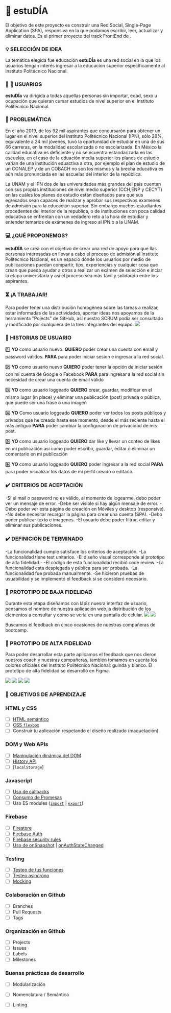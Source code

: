# :book: estuDÍA

El objetivo de este proyecto es construir una Red Social, Single-Page Application (SPA), responsiva en la que podamos escribir, leer, actualizar y eliminar datos. Es el primer proyecto del track FrontEnd de <Laboratoria>.
  

### :bulb: SELECCIÓN DE IDEA

La temática elegida fue educación **estuDÍa** es una red social en la que los usuarios tengan interés ingresar a la educacion superior especificamente al Instituto Politécnico Nacional. 


### :girl: :boy: USUARIOS

**estuDÍa** va dirigida a todas aquellas personas sin importar, edad, sexo u ocupación que quieran cursar estudios de nivel superior en el Instituto Politécnico Nacional.

### :rotating_light: PROBLEMÁTICA

En el año 2019, de los 92 mil aspirantes que concursarón para obtener un lugar en el nivel superior del Instituto Politécnico Nacional (IPN), sólo 26%, equivalente a 24 mil jóvenes, tuvó la oportunidad de estudiar en una de sus 66 carreras, en la modalidad escolarizada o no escolarizada. En México la calidad educativa es deficiente y no se ecuentra estandarizada en las escuelas, en el caso de la eduación media superior los planes de estudio varian de una institución eduactiva a otra, por ejemplo el plan de estudio de un CONALEP y de un COBACH no son los mismos y la brecha educativa es aún más pronunciada en las escuelas del interior de la república. 

La UNAM y el IPN dos de las universidades más grandes del país cuentan con sus propias instituciones de nivel medio superior (CCH,ENP y CECYT) en las cuáles los planes de estudio están diseñados para que sus egresados sean capaces de realizar y aprobar sus respectivos examenes de admisión para la educación superior. Sin embargo muchos estudiantes procedentes del interior de la republica, o de instituciones con poca calidad educativa se enfrentan con un vedadero reto a la hora de estudiar y entender temarios de exámenes de ingreso al IPN o a la UNAM. 


### :computer: ¿QUÉ PROPONEMOS?

**estuDÍA** se crea con el objetivo de crear una red de apoyo para que llas personas interesadas en llevar a cabo el proceso de admisión al Instituto Politécnico Nacional, es un espacio dónde los usuarios por medio de publicaciones puedan compartir, tips, experiencias y cualquier cosa que crean que pueda ayudar a otros a realizar un exámen de selección e inciar la etapa universitaria y así el proceso sea más fácil y solidarido entre los aspirantes. 


### :hourglass_flowing_sand: ¡A TRABAJAR! 

Para poder tener una distribución homogénea sobre las tareas a realizar, estar informadas de las actividades, aportar ideas nos apoyamos de la herramienta "Pojects" de GitHub, así nuestro SCRUM podía ser consultado y modficado por cualquiera de la tres integrantes del equipo.
<img src="src/img/projects.png"> 


### :bust_in_silhouette: HISTORIAS DE USUARIO 

:one: 
**YO** como usuario nuevo.
**QUIERO** poder crear una cuenta con email y password válidos.
**PARA** para poder iniciar sesion e ingresar a la red social.

:two: 
**YO** como usuario nuevo
**QUIERO** poder tener la opción de iniciar sesión con mi cuenta de Google o Facebook
**PARA** para ingresar a la red social sin necesidad de crear una cuenta de email válido

:three: 
**YO** como usuario loggeado
**QUIERO** crear, guardar, modificar en el mismo lugar (in place) y eliminar una publicación (post) privada o pública, que puede ser una frase o una imagen

:four: 
**YO** Como usuario loggeado 
**QUIERO** poder ver todos los posts públicos y privados que he creado hasta ese momento, desde el más reciente hasta el más antiguo
**PARA** poder cambiar la configuración de privacidad de mis post.

:five: 
**YO** como usuario loggeado
**QUIERO** dar like y llevar un conteo de likes en mi publicación así como poder escribir, guardar, editar o eliminar un comentario en mi publicación

:six: 
**YO** como usuario loggeado 
**QUIERO** poder ingresar a la red social 
**PARA** para poder visualizar los datos de mi perfil creado o editarlo.


### :heavy_check_mark: CRITERIOS DE ACEPTACIÓN

-Si el mail o password no es válido, al momento de logearme, debo poder ver un mensaje de error.
-Debe ser visible si hay algún mensaje de error.
-Debo poder ver esta página de creación en Móviles y desktop (responsive).
-No debe necesitar recargar la página para crear una cuenta (SPA).
-Debo poder publicar texto e imagenes.
-El usuario debe poder filtrar, editar y eliminar sus publicaciones. 


### :heavy_check_mark: DEFINICIÓN DE TERMINADO 

-La funcionalidad cumple satisface los criterios de aceptación.
-La funcionalidad tiene test unitarios.
-El diseño visual corresponde al prototipo de alta fidelidad.-
-El código de esta funcionalidad recibió code review.
-La funcionalidad esta desplegada y pública para ser probada.
-La funcionalidad fue probada manualmente.
-Se hicieron pruebas de usuabilidad y se implementó el feedback si se consideró necesario.


### :vhs: PROTOTIPO DE BAJA FIDELIDAD
Durante esta etapa diseñamos con lápiz nuesra interfaz de usuario, pensamos el nombre de nuestra aplicación web,la distribución de los elementos a consultar y cómo se vería en una pantalla de celular. 
<img src="src/img/init.jpg"> 
<img src="src/img/init1.jpg"> 

Buscamos el feedback en cinco ocasiones de nuestras compañeras de bootcamp.


### :iphone: PROTOTIPO DE ALTA FIDELIDAD

Para poder desarrollar esta parte aplicamos el feedback que nos dieron nuesros coach y nuestras compañeras, también tomamos en cuenta los colores oficiales del Instituto Politécnico Nacional: guinda y blanco. El prototipo de alta fidelidad se desarrolló en Figma.

<img src="src/img/inicioSesión.png"> 
<img src="src/img/noticias.png"> 
<img src="src/img/publicaciones.png"> 
<img src="src/img/modal.png"> 


### :pencil: OBJETIVOS DE APRENDIZAJE 

### HTML y CSS

* [ ] [HTML semántico](https://developer.mozilla.org/en-US/docs/Glossary/Semantics#Semantics_in_HTML)
* [ ] [CSS `flexbox`](https://css-tricks.com/snippets/css/a-guide-to-flexbox/)
* [ ] Construir tu aplicación respetando el diseño realizado (maquetación).

### DOM y Web APIs

* [ ] [Manipulación dinámica del DOM](https://developer.mozilla.org/es/docs/Referencia_DOM_de_Gecko/Introducci%C3%B3n)
* [ ] [History API](https://developer.mozilla.org/es/docs/DOM/Manipulando_el_historial_del_navegador)
* [ ] [`localStorage`]

### Javascript

* [ ] [Uso de callbacks](https://developer.mozilla.org/es/docs/Glossary/Callback_function)
* [ ] [Consumo de Promesas](https://scotch.io/tutorials/javascript-promises-for-dummies#toc-consuming-promises)
* [ ] Uso ES modules
([`import`](https://developer.mozilla.org/en-US/docs/Web/JavaScript/Reference/Statements/import)
| [`export`](https://developer.mozilla.org/en-US/docs/Web/JavaScript/Reference/Statements/export))

### Firebase

* [ ] [Firestore](https://firebase.google.com/docs/firestore)
* [ ] [Firebase Auth](https://firebase.google.com/docs/auth/web/start)
* [ ] [Firebase security rules](https://firebase.google.com/docs/rules)
* [ ] [Uso de onSnapshot](https://firebase.google.com/docs/firestore/query-data/listen)
| [onAuthStateChanged](https://firebase.google.com/docs/auth/web/start#set_an_authentication_state_observer_and_get_user_data)

### Testing

* [ ] [Testeo de tus funciones](https://jestjs.io/docs/es-ES/getting-started)
* [ ] [Testeo asíncrono](https://jestjs.io/docs/es-ES/asynchronous)
* [ ] [Mocking](https://jestjs.io/docs/es-ES/manual-mocks)

### Colaboración en Github

* [ ] Branches
* [ ] Pull Requests
* [ ] Tags

### Organización en Github

* [ ] Projects
* [ ] Issues
* [ ] Labels
* [ ] Milestones

### Buenas prácticas de desarrollo

* [ ] Modularización
* [ ] Nomenclatura / Semántica
* [ ] Linting


